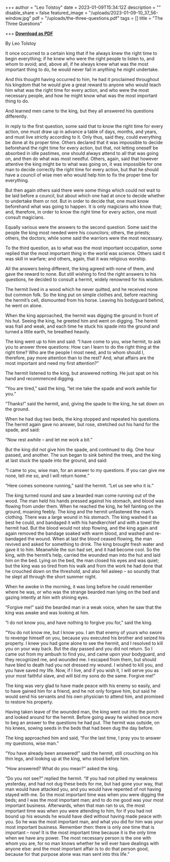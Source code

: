 +++
author = "Leo Tolstoy"
date = 2023-01-09T15:34:12Z
description = ""
disable_share = false
featured_image = "/uploads/2023-01-09-10_37_56-window.jpg"
pdf = "/uploads/the-three-questions.pdf"
tags = []
title = "The Three Questions"

+++
[**Download as PDF**](/uploads/the-three-questions.pdf)

By Leo Tolstoy

It once occurred to a certain king that if he always knew the right time to begin everything; if he knew who were the right people to listen to, and whom to avoid; and, above all, if he always knew what was the most important thing to do, he would never fail in anything he might undertake.

And this thought having occurred to him, he had it proclaimed throughout his kingdom that he would give a great reward to anyone who would teach him what was the right time for every action, and who were the most necessary people, and how he might know what was the most important thing to do.

And learned men came to the king, but they all answered his questions differently.

In reply to the first question, some said that to know the right time for every action, one must draw up in advance a table of days, months, and years, and must live strictly according to it. Only thus, said they, could everything be done at its proper time. Others declared that it was impossible to decide beforehand the right time for every action, but that, not letting oneself be absorbed in idle pastimes, one should always attend to all that was going on, and then do what was most needful. Others, again, said that however attentive the king might be to what was going on, it was impossible for one man to decide correctly the right time for every action, but that he should have a council of wise men who would help him to fix the proper time for everything.

But then again others said there were some things which could not wait to be laid before a council, but about which one had at once to decide whether to undertake them or not. But in order to decide that, one must know beforehand what was going to happen. It is only magicians who know that; and, therefore, in order to know the right time for every action, one must consult magicians.

Equally various were the answers to the second question. Some said the people the king most needed were his councilors; others, the priests; others, the doctors; while some said the warriors were the most necessary.

To the third question, as to what was the most important occupation, some replied that the most important thing in the world was science. Others said it was skill in warfare; and others, again, that it was religious worship.

All the answers being different, the king agreed with none of them, and gave the reward to none. But still wishing to find the right answers to his questions, he decided to consult a hermit, widely renowned for his wisdom.

The hermit lived in a wood which he never quitted, and he received none but common folk. So the king put on simple clothes and, before reaching the hermit’s cell, dismounted from his horse. Leaving his bodyguard behind, he went on alone.

When the king approached, the hermit was digging the ground in front of his hut. Seeing the king, he greeted him and went on digging. The hermit was frail and weak, and each time he stuck his spade into the ground and turned a little earth, he breathed heavily.

The king went up to him and said: “I have come to you, wise hermit, to ask you to answer three questions: How can I learn to do the right thing at the right time? Who are the people I most need, and to whom should I, therefore, pay more attention than to the rest? And, what affairs are the most important and need my first attention?”

The hermit listened to the king, but answered nothing. He just spat on his hand and recommenced digging.

“You are tired,” said the king, “let me take the spade and work awhile for you.”

“Thanks!” said the hermit, and, giving the spade to the king, he sat down on the ground.

When he had dug two beds, the king stopped and repeated his questions. The hermit again gave no answer, but rose, stretched out his hand for the spade, and said:

“Now rest awhile – and let me work a bit.”

But the king did not give him the spade, and continued to dig. One hour passed, and another. The sun began to sink behind the trees, and the king at last stuck the spade into the ground, and said:

“I came to you, wise man, for an answer to my questions. If you can give me none, tell me so, and I will return home.”

“Here comes someone running,” said the hermit. “Let us see who it is.”

The king turned round and saw a bearded man come running out of the wood. The man held his hands pressed against his stomach, and blood was flowing from under them. When he reached the king, he fell fainting on the ground, moaning feebly. The king and the hermit unfastened the man’s clothing. There was a large wound in his stomach. The king washed it as best he could, and bandaged it with his handkerchief and with a towel the hermit had. But the blood would not stop flowing, and the king again and again removed the bandage soaked with warm blood, and washed and re-bandaged the wound. When at last the blood ceased flowing, the man revived and asked for something to drink. The king brought fresh water and gave it to him. Meanwhile the sun had set, and it had become cool. So the king, with the hermit’s help, carried the wounded man into the hut and laid him on the bed. Lying on the bed, the man closed his eyes and was quiet; but the king was so tired from his walk and from the work he had done that he crouched down on the threshold, and also fell asleep – so soundly that he slept all through the short summer night.

When he awoke in the morning, it was long before he could remember where he was, or who was the strange bearded man lying on the bed and gazing intently at him with shining eyes.

“Forgive me!” said the bearded man in a weak voice, when he saw that the king was awake and was looking at him.

“I do not know you, and have nothing to forgive you for,” said the king.

“You do not know me, but I know you. I am that enemy of yours who swore to revenge himself on you, because you executed his brother and seized his property. I knew you had gone alone to see the hermit, and I resolved to kill you on your way back. But the day passed and you did not return. So I came out from my ambush to find you, and came upon your bodyguard, and they recognized me, and wounded me. I escaped from them, but should have bled to death had you not dressed my wound. I wished to kill you, and you have saved my life. Now, if I live, and if you wish it, I will serve you as your most faithful slave, and will bid my sons do the same. Forgive me!”

The king was very glad to have made peace with his enemy so easily, and to have gained him for a friend, and he not only forgave him, but said he would send his servants and his own physician to attend him, and promised to restore his property.

Having taken leave of the wounded man, the king went out into the porch and looked around for the hermit. Before going away he wished once more to beg an answer to the questions he had put. The hermit was outside, on his knees, sowing seeds in the beds that had been dug the day before.

The king approached him and said, “For the last time, I pray you to answer my questions, wise man.”

“You have already been answered!” said the hermit, still crouching on his thin legs, and looking up at the king, who stood before him.

“How answered? What do you mean?” asked the king.

“Do you not see?” replied the hermit. “If you had not pitied my weakness yesterday, and had not dug these beds for me, but had gone your way, that man would have attacked you, and you would have repented of not having stayed with me. So the most important time was when you were digging the beds; and I was the most important man; and to do me good was your most important business. Afterwards, when that man ran to us, the most important time was when you were attending to him, for if you had not bound up his wounds he would have died without having made peace with you. So he was the most important man, and what you did for him was your most important business. Remember then: there is only one time that is important – now! It is the most important time because it is the only time when we have any power. The most necessary person is the one with whom you are, for no man knows whether he will ever have dealings with anyone else: and the most important affair is to do that person good, because for that purpose alone was man sent into this life.”